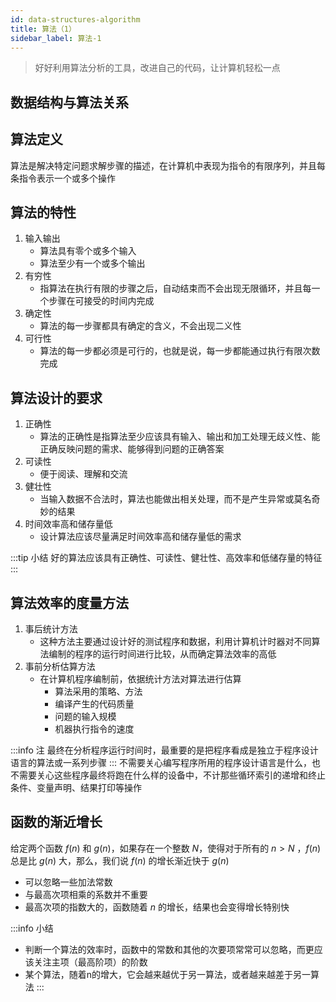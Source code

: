 ```yaml
---
id: data-structures-algorithm
title: 算法（1）
sidebar_label: 算法-1
---
```

> 好好利用算法分析的工具，改进自己的代码，让计算机轻松一点

## 数据结构与算法关系

## 算法定义
算法是解决特定问题求解步骤的描述，在计算机中表现为指令的有限序列，并且每条指令表示一个或多个操作

## 算法的特性
1. 输入输出
   - 算法具有零个或多个输入
   - 算法至少有一个或多个输出
2. 有穷性
   - 指算法在执行有限的步骤之后，自动结束而不会出现无限循环，并且每一个步骤在可接受的时间内完成
3. 确定性
   - 算法的每一步骤都具有确定的含义，不会出现二义性
4. 可行性
   - 算法的每一步都必须是可行的，也就是说，每一步都能通过执行有限次数完成

## 算法设计的要求
1. 正确性
   - 算法的正确性是指算法至少应该具有输入、输出和加工处理无歧义性、能正确反映问题的需求、能够得到问题的正确答案
2. 可读性
   - 便于阅读、理解和交流
3. 健壮性
   - 当输入数据不合法时，算法也能做出相关处理，而不是产生异常或莫名奇妙的结果
4. 时间效率高和储存量低
   - 设计算法应该尽量满足时间效率高和储存量低的需求

:::tip 小结
好的算法应该具有正确性、可读性、健壮性、高效率和低储存量的特征
:::

## 算法效率的度量方法
1. 事后统计方法
   - 这种方法主要通过设计好的测试程序和数据，利用计算机计时器对不同算法编制的程序的运行时间进行比较，从而确定算法效率的高低
2. 事前分析估算方法
   - 在计算机程序编制前，依据统计方法对算法进行估算
     - 算法采用的策略、方法
     - 编译产生的代码质量
     - 问题的输入规模
     - 机器执行指令的速度

:::info 注
最终在分析程序运行时间时，最重要的是把程序看成是独立于程序设计语言的算法或一系列步骤
:::
不需要关心编写程序所用的程序设计语言是什么，也不需要关心这些程序最终将跑在什么样的设备中，不计那些循环索引的递增和终止条件、变量声明、结果打印等操作

## 函数的渐近增长
给定两个函数 $f(n)$ 和 $g(n)$，如果存在一个整数 $N$，使得对于所有的 $n>N$ ，$f(n)$ 总是比 $g(n)$ 大，那么，我们说 $f(n)$ 的增长渐近快于 $g(n)$ 
- 可以忽略一些加法常数
- 与最高次项相乘的系数并不重要
- 最高次项的指数大的，函数随着 $n$ 的增长，结果也会变得增长特别快

:::info 小结
- 判断一个算法的效率时，函数中的常数和其他的次要项常常可以忽略，而更应该关注主项（最高阶项）的阶数
- 某个算法，随着n的增大，它会越来越优于另一算法，或者越来越差于另一算法
:::
